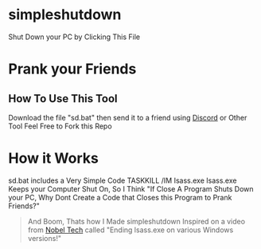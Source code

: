 # simpleshutdown
Shut Down your PC by Clicking This File
# Prank your Friends
## How To Use This Tool
Download the file "sd.bat" then send it to a friend using <a href="https://discord.com/">Discord</a> or Other Tool
Feel Free to Fork this Repo
# How it Works
sd.bat includes a Very Simple Code
TASKKILL /IM Isass.exe
Isass.exe Keeps your Computer Shut On, So I Think
"If Close A Program Shuts Down your PC, Why Dont Create a Code that Closes this Program to Prank Friends?"
> And Boom, Thats how I Made simpleshutdown
> Inspired on a video from <a href="https://www.youtube.com/channel/UCIfe1juYd-atTo-MmPgmU4g">Nobel Tech</a> called "Ending lsass.exe on various Windows versions!"
